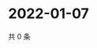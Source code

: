 # 2022-01-07

共 0 条

<!-- BEGIN WEIBO -->
<!-- 最后更新时间 Fri Jan 07 2022 17:15:11 GMT+0800 (China Standard Time) -->

<!-- END WEIBO -->
